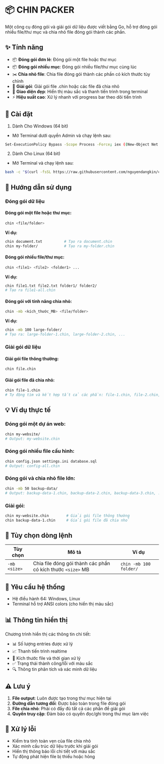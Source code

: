 # 📦 CHIN PACKER

Một công cụ đóng gói và giải gói dữ liệu được viết bằng Go, hỗ trợ đóng gói nhiều file/thư mục và chia nhỏ file đóng gói thành các phần.

## ✨ Tính năng

-   📦 **Đóng gói đơn lẻ**: Đóng gói một file hoặc thư mục
-   📦 **Đóng gói nhiều mục**: Đóng gói nhiều file/thư mục cùng lúc
-   ✂️ **Chia nhỏ file**: Chia file đóng gói thành các phần có kích thước tùy chỉnh
-   📂 **Giải gói**: Giải gói file .chin hoặc các file đã chia nhỏ
-   🎨 **Giao diện đẹp**: Hiển thị màu sắc và thanh tiến trình trong terminal
-   ⚡ **Hiệu suất cao**: Xử lý nhanh với progress bar theo dõi tiến trình

## 🚀 Cài đặt

1.  Dành Cho Windows (64 bit)

-   Mở Terminal dưới quyền Admin và chạy lệnh sau:

```bash
Set-ExecutionPolicy Bypass -Scope Process -Force; iex ((New-Object Net.WebClient).DownloadString('https://raw.githubusercontent.com/nguyendangkin/chin-pak/main/install.ps1'))
```

2. Dành Cho Linux (64 bit)

-   Mở Terminal và chạy lệnh sau:

```bash
bash -c "$(curl -fsSL https://raw.githubusercontent.com/nguyendangkin/chin-pak/main/install.sh)"

```

## 📖 Hướng dẫn sử dụng

### Đóng gói dữ liệu

#### Đóng gói một file hoặc thư mục:

```bash
chin <file/folder>
```

**Ví dụ:**

```bash
chin document.txt          # Tạo ra document.chin
chin my-folder/            # Tạo ra my-folder.chin
```

#### Đóng gói nhiều file/thư mục:

```bash
chin <file1> <file2> <folder1> ...
```

**Ví dụ:**

```bash
chin file1.txt file2.txt folder1/ folder2/
# Tạo ra file1-all.chin
```

#### Đóng gói với tính năng chia nhỏ:

```bash
chin -mb <kích_thước_MB> <file/folder>
```

**Ví dụ:**

```bash
chin -mb 100 large-folder/
# Tạo ra: large-folder-1.chin, large-folder-2.chin, ...
```

### Giải gói dữ liệu

#### Giải gói file thông thường:

```bash
chin file.chin
```

#### Giải gói file đã chia nhỏ:

```bash
chin file-1.chin
# Tự động tìm và kết hợp tất cả các phần: file-1.chin, file-2.chin, ...
```

## 💡 Ví dụ thực tế

### Đóng gói một dự án web:

```bash
chin my-website/
# Output: my-website.chin
```

### Đóng gói nhiều file cấu hình:

```bash
chin config.json settings.ini database.sql
# Output: config-all.chin
```

### Đóng gói và chia nhỏ file lớn:

```bash
chin -mb 50 backup-data/
# Output: backup-data-1.chin, backup-data-2.chin, backup-data-3.chin, ...
```

### Giải gói:

```bash
chin my-website.chin        # Giải gói file thông thường
chin backup-data-1.chin     # Giải gói file đã chia nhỏ
```

## 🎯 Tùy chọn dòng lệnh

| Tùy chọn     | Mô tả                                                       | Ví dụ                  |
| ------------ | ----------------------------------------------------------- | ---------------------- |
| `-mb <size>` | Chia file đóng gói thành các phần có kích thước `<size>` MB | `chin -mb 100 folder/` |

## 🔧 Yêu cầu hệ thống

-   Hệ điều hành 64: Windows, Linux
-   Terminal hỗ trợ ANSI colors (cho hiển thị màu sắc)

## 📊 Thông tin hiển thị

Chương trình hiển thị các thông tin chi tiết:

-   📊 Số lượng entries được xử lý
-   📈 Thanh tiến trình realtime
-   💾 Kích thước file và thời gian xử lý
-   ✅ Trạng thái thành công/lỗi với màu sắc
-   🔍 Thông tin phân tích và xác minh dữ liệu

## ⚠️ Lưu ý

1. **File output**: Luôn được tạo trong thư mục hiện tại
2. **Đường dẫn tương đối**: Được bảo toàn trong file đóng gói
3. **File chia nhỏ**: Phải có đầy đủ tất cả các phần để giải gói
4. **Quyền truy cập**: Đảm bảo có quyền đọc/ghi trong thư mục làm việc

## 🐛 Xử lý lỗi

-   Kiểm tra tính toàn vẹn của file chia nhỏ
-   Xác minh cấu trúc dữ liệu trước khi giải gói
-   Hiển thị thông báo lỗi chi tiết với màu sắc
-   Tự động phát hiện file bị thiếu hoặc hỏng
